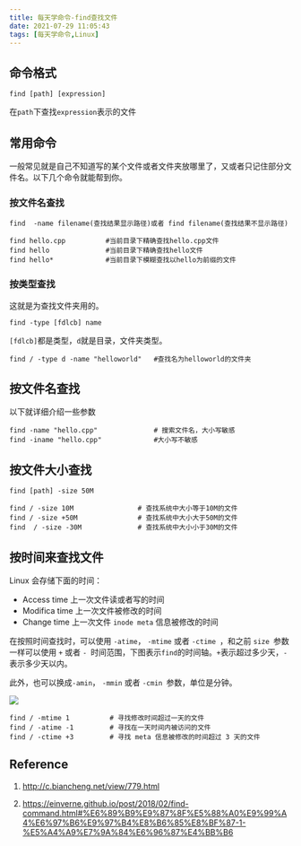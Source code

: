 ```yaml
---
title: 每天学命令-find查找文件
date: 2021-07-29 11:05:43
tags: [每天学命令,Linux]
---
```

## 命令格式
```
find [path] [expression]
```
在`path`下查找`expression`表示的文件
## 常用命令
一般常见就是自己不知道写的某个文件或者文件夹放哪里了，又或者只记住部分文件名。以下几个命令就能帮到你。
### 按文件名查找
```
find  -name filename(查找结果显示路径)或者 find filename(查找结果不显示路径)

find hello.cpp          #当前目录下精确查找hello.cpp文件
find hello              #当前目录下精确查找hello文件
find hello*             #当前目录下模糊查找以hello为前缀的文件
```

### 按类型查找
这就是为查找文件夹用的。
```
find -type [fdlcb] name
```
`[fdlcb]`都是类型，`d`就是目录，文件夹类型。
```
find / -type d -name "helloworld"   #查找名为helloworld的文件夹
```

## 按文件名查找
以下就详细介绍一些参数
```
find -name "hello.cpp"              # 搜索文件名，大小写敏感
find -iname "hello.cpp"             #大小写不敏感
```
## 按文件大小查找
```
find [path] -size 50M

find / -size 10M                # 查找系统中大小等于10M的文件
find / -size +50M               # 查找系统中大小大于50M的文件
find  / -size -30M              # 查找系统中大小小于30M的文件
```

## 按时间来查找文件
Linux 会存储下面的时间：
- Access time 上一次文件读或者写的时间
- Modifica time 上一次文件被修改的时间
- Change time 上一次文件 `inode meta` 信息被修改的时间

在按照时间查找时，可以使用 `-atime`， `-mtime` 或者 `-ctime `，和之前 `size `参数一样可以使用 `+` 或者 `- `时间范围，下图表示`find`的时间轴。`+`表示超过多少天，`-`表示多少天以内。

此外，也可以换成`-amin`， `-mmin` 或者 `-cmin `参数，单位是分钟。

![](https://picbed-1311007548.cos.ap-shanghai.myqcloud.com/markdown_picbed/img/20210729151915.png)
```
find / -mtime 1          # 寻找修改时间超过一天的文件
find / -atime -1         # 寻找在一天时间内被访问的文件
find / -ctime +3         # 寻找 meta 信息被修改的时间超过 3 天的文件
```
## Reference
1. http://c.biancheng.net/view/779.html

2. https://einverne.github.io/post/2018/02/find-command.html#%E6%89%B9%E9%87%8F%E5%88%A0%E9%99%A4%E6%97%B6%E9%97%B4%E8%B6%85%E8%BF%87-1-%E5%A4%A9%E7%9A%84%E6%96%87%E4%BB%B6